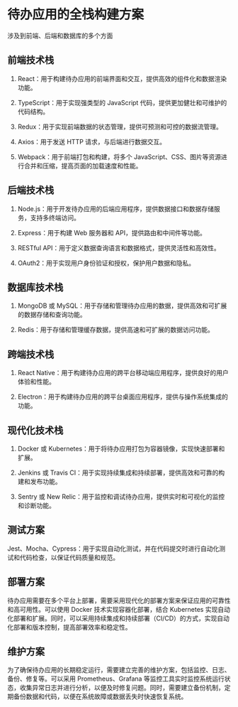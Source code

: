 # 待办应用的全栈构建方案

涉及到前端、后端和数据库的多个方面

## 前端技术栈

1. React：用于构建待办应用的前端界面和交互，提供高效的组件化和数据渲染功能。

2. TypeScript：用于实现强类型的 JavaScript 代码，提供更加健壮和可维护的代码结构。

3. Redux：用于实现前端数据的状态管理，提供可预测和可控的数据流管理。

4. Axios：用于发送 HTTP 请求，与后端进行数据交互。

5. Webpack：用于前端打包和构建，将多个 JavaScript、CSS、图片等资源进行合并和压缩，提高页面的加载速度和性能。

## 后端技术栈

1. Node.js：用于开发待办应用的后端应用程序，提供数据接口和数据存储服务，支持多终端访问。

2. Express：用于构建 Web 服务器和 API，提供路由和中间件等功能。

3. RESTful API：用于定义数据查询语言和数据格式，提供灵活性和高效性。

4. OAuth2：用于实现用户身份验证和授权，保护用户数据和隐私。

## 数据库技术栈

1. MongoDB 或 MySQL：用于存储和管理待办应用的数据，提供高效和可扩展的数据存储和查询功能。

2. Redis：用于存储和管理缓存数据，提供高速和可扩展的数据访问功能。

## 跨端技术栈

1. React Native：用于构建待办应用的跨平台移动端应用程序，提供良好的用户体验和性能。

2. Electron：用于构建待办应用的跨平台桌面应用程序，提供与操作系统集成的功能。

## 现代化技术栈

1. Docker 或 Kubernetes：用于将待办应用打包为容器镜像，实现快速部署和扩展。

2. Jenkins 或 Travis CI：用于实现持续集成和持续部署，提供高效和可靠的构建和发布功能。

3. Sentry 或 New Relic：用于监控和调试待办应用，提供实时和可视化的监控和诊断功能。

## 测试方案

Jest、Mocha、Cypress：用于实现自动化测试，并在代码提交时进行自动化测试和代码检查，以保证代码质量和规范。

## 部署方案

待办应用需要在多个平台上部署，需要采用现代化的部署方案来保证应用的可靠性和高可用性。可以使用 Docker 技术实现容器化部署，结合 Kubernetes 实现自动化部署和扩展。同时，可以采用持续集成和持续部署（CI/CD）的方式，实现自动化部署和版本控制，提高部署效率和稳定性。

## 维护方案

为了确保待办应用的长期稳定运行，需要建立完善的维护方案，包括监控、日志、备份、修复等。可以采用 Prometheus、Grafana 等监控工具实时监控系统运行状态，收集异常日志并进行分析，以便及时修复问题。同时，需要建立备份机制，定期备份数据和代码，以便在系统故障或数据丢失时快速恢复系统。
